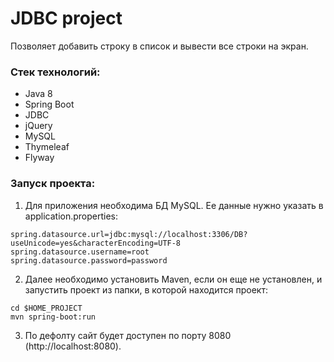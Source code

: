 # JDBC project

Позволяет добавить строку в список и вывести все строки на экран.

### Стек технологий:

* Java 8
* Spring Boot
* JDBC
* jQuery
* MySQL
* Thymeleaf
* Flyway

### Запуск проекта:

1. Для приложения необходима БД MySQL. Ее данные нужно указать в application.properties:
~~~~
spring.datasource.url=jdbc:mysql://localhost:3306/DB?useUnicode=yes&characterEncoding=UTF-8
spring.datasource.username=root
spring.datasource.password=password
~~~~

2. Далее необходимо установить Maven, если он еще не установлен, и запустить проект из папки, в которой находится проект:
~~~~
cd $HOME_PROJECT
mvn spring-boot:run
~~~~

3. По дефолту сайт будет доступен по порту 8080 (http://localhost:8080).


